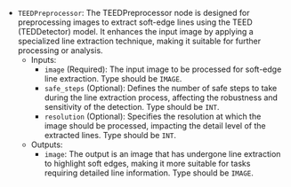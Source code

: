 - `TEEDPreprocessor`: The TEEDPreprocessor node is designed for preprocessing images to extract soft-edge lines using the TEED (TEDDetector) model. It enhances the input image by applying a specialized line extraction technique, making it suitable for further processing or analysis.
    - Inputs:
        - `image` (Required): The input image to be processed for soft-edge line extraction. Type should be `IMAGE`.
        - `safe_steps` (Optional): Defines the number of safe steps to take during the line extraction process, affecting the robustness and sensitivity of the detection. Type should be `INT`.
        - `resolution` (Optional): Specifies the resolution at which the image should be processed, impacting the detail level of the extracted lines. Type should be `INT`.
    - Outputs:
        - `image`: The output is an image that has undergone line extraction to highlight soft edges, making it more suitable for tasks requiring detailed line information. Type should be `IMAGE`.
